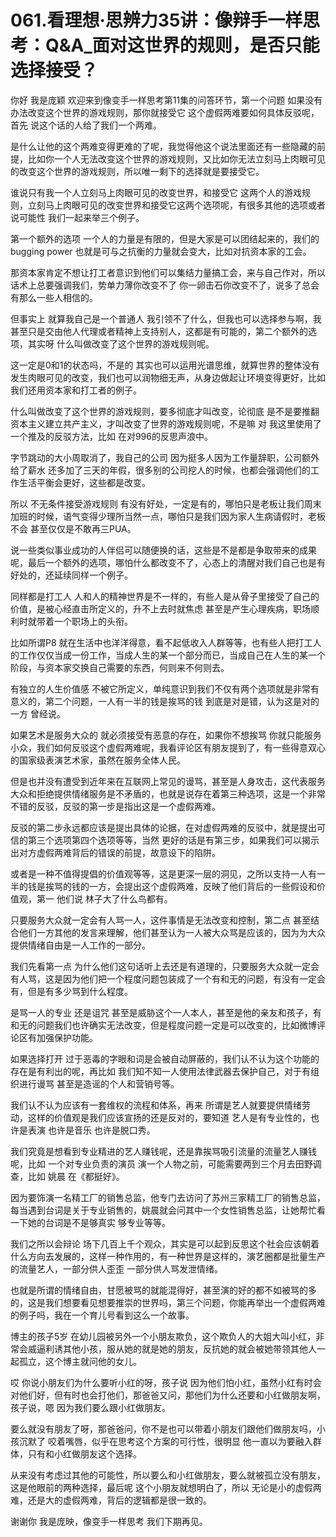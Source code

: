 # 061.看理想·思辨力35讲：像辩手一样思考：Q&A_面对这世界的规则，是否只能选择接受？

你好 我是庞颖 欢迎来到像变手一样思考第11集的问答环节，第一个问题 如果没有办法改变这个世界的游戏规则，那你就接受它 这个虚假两难要如何具体反驳呢，首先 说这个话的人给了我们一个两难。

是什么让他的这个两难变得更难的了呢，我觉得他这个说法里面还有一些隐藏的前提，比如你一个人无法改变这个世界的游戏规则，又比如你无法立刻马上肉眼可见的改变这个世界的游戏规则，所以唯一剩下的选择就是要接受它。

谁说只有我一个人立刻马上肉眼可见的改变世界，和接受它 这两个人的游戏规则，立刻马上肉眼可见的改变世界和接受它这两个选项呢，有很多其他的选项或者说可能性 我们一起来举三个例子。

第一个额外的选项 一个人的力量是有限的，但是大家是可以团结起来的，我们的bugging power 也就是可与之抗衡的力量就会变大，比如对抗资本家的工会。

那资本家肯定不想让打工者意识到他们可以集结力量搞工会，来与自己作对，所以话术上总要强调我们，势单力薄你改变不了 你一卵击石你改变不了，说多了总会有那么一些人相信的。

但事实上 就算我自己是一个普通人 我引领不了什么，但我也可以选择参与啊，我甚至只是交由他人代理或者精神上支持别人，这都是有可能的，第二个额外的选项，其实呀 什么叫做改变了这个世界的游戏规则呢。

这一定是0和1的状态吗，不是的 其实也可以运用光谱思维，就算世界的整体没有发生肉眼可见的改变，我们也可以润物细无声，从身边做起让环境变得更好，比如我们还用资本家和打工者的例子。

什么叫做改变了这个世界的游戏规则，要多彻底才叫改变，论彻底 是不是要推翻资本主义建立共产主义，才叫改变了世界的游戏规则呢，不是嘛 对 我这里使用了一个推及的反驳方法，比如 在对996的反思声浪中。

字节跳动的大小周取消了，我自己的公司 因为挺多人因为工作量辞职，公司额外给了薪水 还多加了三天的年假，很多别的公司挖人的时候，也都会强调他们的工作生活平衡会更好，这些都是改变。

所以 不无条件接受游戏规则 有没有好处，一定是有的，哪怕只是老板让我们周末加班的时候，语气变得少理所当然一点，哪怕只是我们因为家人生病请假时，老板不会 甚至仅仅是不敢再三PUA。

说一些类似事业成功的人伴侣可以随便换的话，这些是不是都是争取带来的成果呢，最后一个额外的选项，哪怕什么都改变不了，心态上的清醒对我们自己也是有好处的，还延续同样一个例子。

同样都是打工人 人和人的精神世界是不一样的，有些人是从骨子里接受了自己的价值，是被心经直击所定义的，升不上去时就焦虑 甚至是产生心理疾病，职场顺利时就带着一个职场上的头衔。

比如所谓P8 就在生活中也洋洋得意，看不起低收入人群等等，也有些人把打工人的工作仅仅当成一份工作，当成人生的某一个部分而已，当成自己在人生的某一个阶段，与资本家交换自己需要的东西，何则来不何则去。

有独立的人生价值感 不被它所定义，单纯意识到我们不仅有两个选项就是非常有意义的，第二个问题，一人有一半的钱是挨骂的钱 到底是对是错，认为这是对的一方 曾经说。

如果艺术是服务大众的 就必须接受有恶意的存在，如果你不想挨骂 你就只能服务小众，我们如何反驳这个虚假两难呢，我看评论区有朋友提到了，有一些得意双心的国家级表演艺术家，虽然在服务全体人民。

但是也并没有遭受到近年来在互联网上常见的谩骂，甚至是人身攻击，这代表服务大众和拒绝提供情绪服务是不矛盾的，也就是说存在着第三种选项，这是一个非常不错的反驳，反驳的第一步是指出这是一个虚假两难。

反驳的第二步永远都应该是提出具体的论据，在对虚假两难的反驳中，就是提出可信的第三个选项第四个选项等等，当然 更好的话是有第三步，如果我们可以揭示出对方虚假两难背后的错误的前提，故意设下的陷阱。

或者是一种不值得提倡的价值观等等，这是更深一层的洞见，之所以支持一人有一半的钱是挨骂的钱的一方，会提出这个虚假两难，反映了他们背后的一些假设和价值观，第一 他们说 林子大了什么鸟都有。

只要服务大众就一定会有人骂一人，这件事情是无法改变和控制，第二点 甚至结合他们一方其他的发言来理解，他们甚至认为一人被大众骂是应该的，因为为大众提供情绪自由是一人工作的一部分。

我们先看第一点 为什么他们这句话听上去还是有道理的，只要服务大众就一定会有人骂，这是因为他们把一个程度问题包装成了一个有和无的问题，有没有一定会有，但是有多少骂到什么程度。

是骂一人的专业 还是诅咒 甚至是威胁这个一人本人，甚至是他的亲友和孩子，有和无的问题我们也许确实无法改变，但是程度问题一定是可以改变的，比如微博评论区有加强保护功能。

如果选择打开 过于恶毒的字眼和词是会被自动屏蔽的，我们认不认为这个功能的存在是有利出的呢，再比如 我们知不知一人使用法律武器去保护自己，对于有组织进行谩骂 甚至是造谣的个人和营销号等。

我们认不认为应该有一套维权的流程和体系，再来 所谓是艺人就要提供情绪劳动，这样的价值观是我们应该宣扬的还是反对的，要知道 艺人是有专业性的，也许是表演 也许是音乐 也许是脱口秀。

我们究竟是想看到专业精进的艺人赚钱呢，还是靠挨骂吸引流量的流量艺人赚钱呢，比如 一个对专业负责的演员 演一个人物之前，可能需要两到三个月去田野调查，比如 姚晨 在《都挺好》。

因为要饰演一名精工厂的销售总监，他专门去访问了苏州三家精工厂的销售总监，每当遇到台词是关于专业销售的，姚晨就会问其中一个女性销售总监，让她帮忙看一下她的台词是不是够真实 够专业等等。

我们之所以会辩论 场下几百上千个观众，其实是可以起到反思这个社会应该朝着什么方向去发展的，这样一种作用的，有一种世界是这样的，演艺圈都是批量生产的流量艺人，一部分供人歪歪 一部分供人骂发泄情绪。

也就是所谓的情绪自由，甘愿被骂的就能混得好，甚至演的好的都不如被骂的多的，这是我们想要看见想要推崇的世界吗，第三个问题，你能再举出一个虚假两难的例子吗，我在一个育儿号看到这么一个故事。

博主的孩子5岁 在幼儿园被另外一个小朋友欺负，这个欺负人的大姐大叫小红，非常会威逼利诱其他小孩，服从她的就是她的朋友，反抗她的就会被她带领其他人一起孤立，这个博主就问他的女儿。

哎 你说小朋友们为什么要听小红的呀，孩子说 因为他们怕小红，虽然小红有时会对他们好，但有时也会打他们，那爸爸又问，那他们为什么还要和小红做朋友啊，孩子说，嗯 因为我们要么跟小红做朋友。

要么就没有朋友了呀，那爸爸问，你不是也可以带着小朋友们跟他们做朋友吗，小孩沉默了 咬着嘴唇，似乎在思考这个方案的可行性，很明显 他一直以为要融入群体，只有和小红做朋友这个选择。

从来没有考虑过其他的可能性，所以要么和小红做朋友，要么就被孤立没有朋友，这是他眼前的两种选择，最后呢 这个小朋友就想明白了，所以 无论是小的虚假两难，还是大的虚假两难，背后的逻辑都是很一致的。

谢谢你 我是庞映，像变手一样思考 我们下期再见。